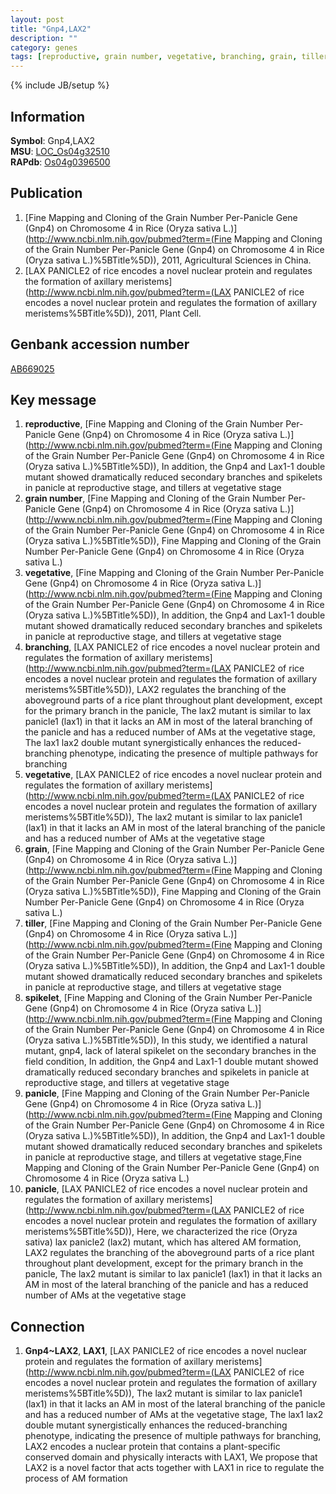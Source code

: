 ```yaml
---
layout: post
title: "Gnp4,LAX2"
description: ""
category: genes
tags: [reproductive, grain number, vegetative, branching, grain, tiller, spikelet, panicle]
---
```

{% include JB/setup %}

## Information
__Symbol__: Gnp4,LAX2  
__MSU__: [LOC_Os04g32510](http://rice.plantbiology.msu.edu/cgi-bin/ORF_infopage.cgi?orf=LOC_Os04g32510)  
__RAPdb__: [Os04g0396500](http://rapdb.dna.affrc.go.jp/viewer/gbrowse_details/irgsp1?name=Os04g0396500)  

## Publication
1. [Fine Mapping and Cloning of the Grain Number Per-Panicle Gene (Gnp4) on Chromosome 4 in Rice (Oryza sativa L.)](http://www.ncbi.nlm.nih.gov/pubmed?term=(Fine Mapping and Cloning of the Grain Number Per-Panicle Gene (Gnp4) on Chromosome 4 in Rice (Oryza sativa L.)%5BTitle%5D)), 2011, Agricultural Sciences in China.
2. [LAX PANICLE2 of rice encodes a novel nuclear protein and regulates the formation of axillary meristems](http://www.ncbi.nlm.nih.gov/pubmed?term=(LAX PANICLE2 of rice encodes a novel nuclear protein and regulates the formation of axillary meristems%5BTitle%5D)), 2011, Plant Cell.

## Genbank accession number
[AB669025](http://www.ncbi.nlm.nih.gov/nuccore/AB669025)

## Key message
1. __reproductive__, [Fine Mapping and Cloning of the Grain Number Per-Panicle Gene (Gnp4) on Chromosome 4 in Rice (Oryza sativa L.)](http://www.ncbi.nlm.nih.gov/pubmed?term=(Fine Mapping and Cloning of the Grain Number Per-Panicle Gene (Gnp4) on Chromosome 4 in Rice (Oryza sativa L.)%5BTitle%5D)),  In addition, the Gnp4 and Lax1-1 double mutant showed dramatically reduced secondary branches and spikelets in panicle at reproductive stage, and tillers at vegetative stage
2. __grain number__, [Fine Mapping and Cloning of the Grain Number Per-Panicle Gene (Gnp4) on Chromosome 4 in Rice (Oryza sativa L.)](http://www.ncbi.nlm.nih.gov/pubmed?term=(Fine Mapping and Cloning of the Grain Number Per-Panicle Gene (Gnp4) on Chromosome 4 in Rice (Oryza sativa L.)%5BTitle%5D)), Fine Mapping and Cloning of the Grain Number Per-Panicle Gene (Gnp4) on Chromosome 4 in Rice (Oryza sativa L.)
3. __vegetative__, [Fine Mapping and Cloning of the Grain Number Per-Panicle Gene (Gnp4) on Chromosome 4 in Rice (Oryza sativa L.)](http://www.ncbi.nlm.nih.gov/pubmed?term=(Fine Mapping and Cloning of the Grain Number Per-Panicle Gene (Gnp4) on Chromosome 4 in Rice (Oryza sativa L.)%5BTitle%5D)),  In addition, the Gnp4 and Lax1-1 double mutant showed dramatically reduced secondary branches and spikelets in panicle at reproductive stage, and tillers at vegetative stage
4. __branching__, [LAX PANICLE2 of rice encodes a novel nuclear protein and regulates the formation of axillary meristems](http://www.ncbi.nlm.nih.gov/pubmed?term=(LAX PANICLE2 of rice encodes a novel nuclear protein and regulates the formation of axillary meristems%5BTitle%5D)),  LAX2 regulates the branching of the aboveground parts of a rice plant throughout plant development, except for the primary branch in the panicle, The lax2 mutant is similar to lax panicle1 (lax1) in that it lacks an AM in most of the lateral branching of the panicle and has a reduced number of AMs at the vegetative stage, The lax1 lax2 double mutant synergistically enhances the reduced-branching phenotype, indicating the presence of multiple pathways for branching
5. __vegetative__, [LAX PANICLE2 of rice encodes a novel nuclear protein and regulates the formation of axillary meristems](http://www.ncbi.nlm.nih.gov/pubmed?term=(LAX PANICLE2 of rice encodes a novel nuclear protein and regulates the formation of axillary meristems%5BTitle%5D)),  The lax2 mutant is similar to lax panicle1 (lax1) in that it lacks an AM in most of the lateral branching of the panicle and has a reduced number of AMs at the vegetative stage
6. __grain__, [Fine Mapping and Cloning of the Grain Number Per-Panicle Gene (Gnp4) on Chromosome 4 in Rice (Oryza sativa L.)](http://www.ncbi.nlm.nih.gov/pubmed?term=(Fine Mapping and Cloning of the Grain Number Per-Panicle Gene (Gnp4) on Chromosome 4 in Rice (Oryza sativa L.)%5BTitle%5D)), Fine Mapping and Cloning of the Grain Number Per-Panicle Gene (Gnp4) on Chromosome 4 in Rice (Oryza sativa L.)
7. __tiller__, [Fine Mapping and Cloning of the Grain Number Per-Panicle Gene (Gnp4) on Chromosome 4 in Rice (Oryza sativa L.)](http://www.ncbi.nlm.nih.gov/pubmed?term=(Fine Mapping and Cloning of the Grain Number Per-Panicle Gene (Gnp4) on Chromosome 4 in Rice (Oryza sativa L.)%5BTitle%5D)),  In addition, the Gnp4 and Lax1-1 double mutant showed dramatically reduced secondary branches and spikelets in panicle at reproductive stage, and tillers at vegetative stage
8. __spikelet__, [Fine Mapping and Cloning of the Grain Number Per-Panicle Gene (Gnp4) on Chromosome 4 in Rice (Oryza sativa L.)](http://www.ncbi.nlm.nih.gov/pubmed?term=(Fine Mapping and Cloning of the Grain Number Per-Panicle Gene (Gnp4) on Chromosome 4 in Rice (Oryza sativa L.)%5BTitle%5D)),  In this study, we identified a natural mutant, gnp4, lack of lateral spikelet on the secondary branches in the field condition, In addition, the Gnp4 and Lax1-1 double mutant showed dramatically reduced secondary branches and spikelets in panicle at reproductive stage, and tillers at vegetative stage
9. __panicle__, [Fine Mapping and Cloning of the Grain Number Per-Panicle Gene (Gnp4) on Chromosome 4 in Rice (Oryza sativa L.)](http://www.ncbi.nlm.nih.gov/pubmed?term=(Fine Mapping and Cloning of the Grain Number Per-Panicle Gene (Gnp4) on Chromosome 4 in Rice (Oryza sativa L.)%5BTitle%5D)),  In addition, the Gnp4 and Lax1-1 double mutant showed dramatically reduced secondary branches and spikelets in panicle at reproductive stage, and tillers at vegetative stage,Fine Mapping and Cloning of the Grain Number Per-Panicle Gene (Gnp4) on Chromosome 4 in Rice (Oryza sativa L.)
10. __panicle__, [LAX PANICLE2 of rice encodes a novel nuclear protein and regulates the formation of axillary meristems](http://www.ncbi.nlm.nih.gov/pubmed?term=(LAX PANICLE2 of rice encodes a novel nuclear protein and regulates the formation of axillary meristems%5BTitle%5D)),  Here, we characterized the rice (Oryza sativa) lax panicle2 (lax2) mutant, which has altered AM formation, LAX2 regulates the branching of the aboveground parts of a rice plant throughout plant development, except for the primary branch in the panicle, The lax2 mutant is similar to lax panicle1 (lax1) in that it lacks an AM in most of the lateral branching of the panicle and has a reduced number of AMs at the vegetative stage

## Connection
1. __Gnp4~LAX2__, __LAX1__, [LAX PANICLE2 of rice encodes a novel nuclear protein and regulates the formation of axillary meristems](http://www.ncbi.nlm.nih.gov/pubmed?term=(LAX PANICLE2 of rice encodes a novel nuclear protein and regulates the formation of axillary meristems%5BTitle%5D)),  The lax2 mutant is similar to lax panicle1 (lax1) in that it lacks an AM in most of the lateral branching of the panicle and has a reduced number of AMs at the vegetative stage, The lax1 lax2 double mutant synergistically enhances the reduced-branching phenotype, indicating the presence of multiple pathways for branching, LAX2 encodes a nuclear protein that contains a plant-specific conserved domain and physically interacts with LAX1, We propose that LAX2 is a novel factor that acts together with LAX1 in rice to regulate the process of AM formation


